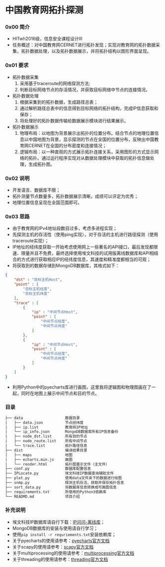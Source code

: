 # 中国教育网拓扑探测

### 0x00 简介
+ HITwh2016级，信息安全课程设计III
+ 任务概述：对中国教育网CERNET进行拓扑发现；实现对教育网的拓扑数据采集，拓扑数据处理，以及拓扑数据展示，并将拓扑结构以图形界面呈现。


### 0x01 要求
+ 拓扑数据采集
    1. 采用基于traceroute的网络探测方法;
    2. 判断目标网络节点的存活情况，并获取目标网络中节点的连接情况。
+ 拓扑数据处理
    1. 根据采集到的拓扑数据，生成路径总表；
    2. 通过解析路径总表中的信息得到目标网络的拓扑结构，完成IP信息获取和保存；
    3. 将处理好的拓扑数据传输给数据展示模块进行结果展示。
+ 拓扑数据展示
    1. 物理布局：以地图为背景展示出拓扑的位置分布。结合节点的地理位置信息以中国地图为背景，显示探测的节点在全国的位置分布，反映出中国教育网CERNET在全国的分布密度和连接情况；
    2. 逻辑布局：以一种直观的方式展示拓扑连接关系，采用图形的方式显示网络的拓扑。通过运行程序实现对从数据处理模块中获取的拓扑信息做处理，生成拓扑图。

### 0x02 说明
+ 开发语言、数据库不限；
+ 拓扑测量节点数量多，拓扑数据展示清晰，成绩可以评定为优秀；
+ 地理位置信息呈现在全国范围即可。


### 0x03 思路
+ 由于教育网的IPv4地址段数目过多，考虑多进程实现；
+ 先探测主机的存活性（使用ping实现），对于存活的主机进行路径探测（使用traceroute实现）；
+ IP地址的经纬度获取一开始考虑使用网上一些著名的API接口，最后发现都限速、限量并且不免费，最终选择使用埃文科技的试用版离线数据库和API相结合的方式进行获取相应IP的经纬度信息，其速度和精准度都相当的可观；
+ 将获取到的数据存储到MongoDB数据库，其格式如下：
```json
{
    "dst" : "目标主机Host",
    "point" : [ 
        "目标主机经度", 
        "目标主机纬度"
    ],
    "trace" : [ 
        {
            "ip" : "中间节点Host",
            "point" : [ 
                "中间节点经度", 
                "中间节点纬度"
            ]
        },
        {
            "ip" : "中间节点Host",
            "point" : [ 
                "中间节点经度", 
                "中间节点纬度"
            ]
        }
    ]
}
```
+ 利用Python中的pyecharts库进行画图，这里我将逻辑图和物理图画在了一起，同时在地图上展示中间节点和目的节点。

### 目录
```html
├── data                   数据目录
|   ├── data.json          节点经纬度
|   ├── ip.list            教育网IP地址
|   └── ip_info.json       MongoDB数据库所有IP信息备份
|   ├── node_dst.list      所有目的节点
|   ├── node_route.list    所有中间节点
|   └── trace.list         拓扑路径信息
├── dist                   编译结果目录
|   ├── maps               地图
|   ├── echarts.min.js     画图
|   └── render.html        拓扑图展示文件（主文件）
├── conf.py                数据库配置信息
├── IPLocate.py            埃文科技IP数据查询辅助文件
├── plot.py                使用data文件夹下的数据进行绘图
├── snmp.py                探测主机存活、获取并保存拓扑信息
├── sort_data.py           将数据库信息转换成可画图信息
├── requirements.txt       所使用的Python3依赖库
└── READMD.md              项目介绍
```

### 补充说明
+ 埃文科技IP数据库请自行下载：[IP问问-离线库](https://mall.ipplus360.com/pros/IPGeoDB)；
+ MongoDB数据库的安装与使用请自行学习；
+ 使用`pip install -r requriements.txt`安装依赖库；
+ 关于pyecharts的使用请参考：[pyecharts官方文档](https://pyecharts.org/#/zh-cn/intro)
+ 关于scapy的使用请参考：[scapy官方文档](https://scapy.readthedocs.io/en/latest/)
+ 关于multiprocessing的使用请参考：[multiprocessing官方文档](https://docs.python.org/zh-cn/3/library/multiprocessing.html)
+ 关于threading的使用请参考：[threading官方文档](https://docs.python.org/zh-cn/3/library/threading.html)